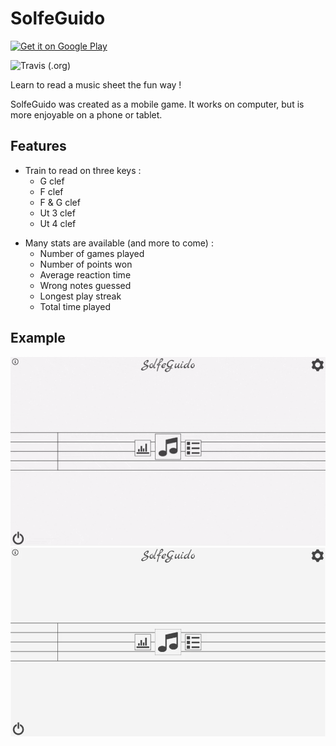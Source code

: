 # SolfeGuido

[<img src="https://play.google.com/intl/en_us/badges/images/generic/en-play-badge.png"
     alt="Get it on Google Play"
     height="80">](https://play.google.com/store/apps/details?id=io.github.solfeguido)

![Travis (.org)](https://img.shields.io/travis/SolfeGuido/SolfeGuido)

Learn to read a music sheet the fun way !

SolfeGuido was created as a mobile game.
It works on computer, but is more enjoyable on a phone or tablet.

## Features

- Train to read on three keys :
  - G clef
  - F clef
  - F & G clef
  - Ut 3 clef
  - Ut 4 clef

* Many stats are available (and more to come) :
  - Number of games played
  - Number of points won
  - Average reaction time
  - Wrong notes guessed
  - Longest play streak
  - Total time played

## Example

![InGame](examples/play.gif)
![Options](examples/options.gif)
